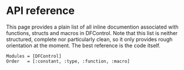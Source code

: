 # API reference

This page provides a plain list of all inline documention associated with functions, structs
 and macros in DFControl. Note that this list is neither structured,
complete nor particularly clean, so it only provides rough orientation
at the moment. The best reference is the code itself.

```@autodocs
Modules = [DFControl]
Order   = [:constant, :type, :function, :macro]
```
